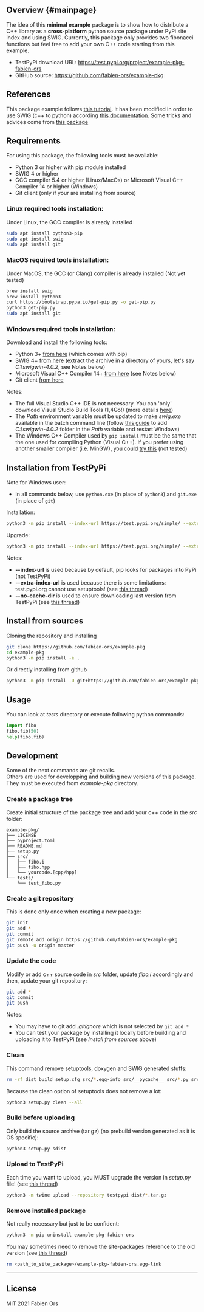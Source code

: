 ## Overview  {#mainpage}
The idea of this **minimal example** package is to show how to distribute a C++ library as a **cross-platform** python source package under PyPi site index and using SWIG. Currently, this package only provides two fibonacci functions but feel free to add your own C++ code starting from this example.
  * TestPyPi download URL: https://test.pypi.org/project/example-pkg-fabien-ors
  * GitHub source: https://github.com/fabien-ors/example-pkg
  
## References
This package example follows [this tutorial](https://packaging.python.org/tutorials/packaging-projects).
It has been modified in order to use SWIG (c++ to python) according [this documentation](https://docs.python.org/3/distutils/setupscript.html).
Some tricks and advices come from [this package](https://pypi.org/project/swigibpy/)

## Requirements
For using this package, the following tools must be available:
  * Python 3 or higher with pip module installed
  * SWIG 4 or higher
  * GCC compiler 5.4 or higher (Linux/MacOs) or Microsoft Visual C++ Compiler 14 or higher (Windows)
  * Git client (only if your are installing from source)
  
### Linux required tools installation:
Under Linux, the GCC compiler is already installed
```sh
sudo apt install python3-pip
sudo apt install swig
sudo apt install git
```

### MacOS required tools installation:
Under MacOS, the GCC (or Clang) compiler is already installed (Not yet tested)
```sh
brew install swig
brew install python3
curl https://bootstrap.pypa.io/get-pip.py -o get-pip.py
python3 get-pip.py
sudo apt install git
```

### Windows required tools installation:
Download and install the following tools:
  * Python 3+ [from here](https://www.python.org/downloads) (which comes with pip)
  * SWIG 4+ [from here](http://www.swig.org/download.html) (extract the archive in a directory of yours, let's say *C:\swigwin-4.0.2*, see Notes below)
  * Microsoft Visual C++ Compiler 14+ [from here](https://visualstudio.microsoft.com/visual-cpp-build-tools) (see Notes below)
  * Git client [from here](https://gitforwindows.org)
  
Notes:
  * The full Visual Studio C++ IDE is not necessary. You can 'only' download Visual Studio Build Tools (1,4Go!) (more details [here](https://stackoverflow.com/a/44398715))
  * The *Path* environment variable must be updated to make *swig.exe* available in the batch command line (follow [this guide](https://stackoverflow.com/questions/44272416/how-to-add-a-folder-to-path-environment-variable-in-windows-10-with-screensho) to add *C:\swigwin-4.0.2* folder in the *Path* variable and restart Windows)
  * The Windows C++ Compiler used by `pip install` must be the same that the one used for compiling Python (Visual C++). If you prefer using another smaller compiler (i.e. MinGW), you could [try this](https://wiki.python.org/moin/WindowsCompilers#GCC_-_MinGW-w64_.28x86.2C_x64.29) (not tested)
  
## Installation from TestPyPi
Note for Windows user: 
  * In all commands below, use `python.exe` (in place of `python3`) and `git.exe` (in place of `git`)
  
Installation:
```sh
python3 -m pip install --index-url https://test.pypi.org/simple/ --extra-index-url https://pypi.org/simple --no-cache-dir example-pkg-fabien-ors
```
Upgrade:
```sh
python3 -m pip install --index-url https://test.pypi.org/simple/ --extra-index-url https://pypi.org/simple --no-cache-dir example-pkg-fabien-ors --upgrade
```
Notes:
  * **--index-url** is used because by default, pip looks for packages into PyPi (not TestPyPi)
  * **--extra-index-url** is used because there is some limitations: test.pypi.org cannot use setuptools! (see [this thread](https://github.com/ultrajson/ultrajson/issues/366))
  * **--no-cache-dir** is used to ensure downloading last version from TestPyPi (see [this thread](https://stackoverflow.com/questions/9510474/removing-pips-cache))
  
## Install from sources
Cloning the repository and installing
```sh
git clone https://github.com/fabien-ors/example-pkg
cd example-pkg
python3 -m pip install -e .
```
Or directly installing from github
```sh
python3 -m pip install -U git+https://github.com/fabien-ors/example-pkg.git
```

## Usage
You can look at *tests* directory or execute following python commands:
```python
import fibo
fibo.fib(50)
help(fibo.fib)
```

## Development
Some of the next commands are git recalls.<br/>
Others are used for developping and building new versions of this package.<br/>
They must be executed from *example-pkg* directory.

### Create a package tree
Create initial structure of the package tree and add your c++ code in the *src* folder:
```
example-pkg/
├── LICENSE
├── pyproject.toml
├── README.md
├── setup.py
├── src/
│   ├── fibo.i
│   ├── fibo.hpp
│   └── yourcode.[cpp/hpp]
└── tests/
    └── test_fibo.py
```

### Create a git repository
This is done only once when creating a new package:
```sh
git init
git add *
git commit
git remote add origin https://github.com/fabien-ors/example-pkg
git push -u origin master
```

### Update the code
Modify or add c++ source code in *src* folder, update *fibo.i* accordingly and then, update your git repository:
```sh
git add *
git commit
git push
```
Notes:
  * You may have to git add *.gitignore* which is not selected by `git add *`
  * You can test your package by installing it locally before building and uploading it to TestPyPi (see *Install from sources* above)
  
### Clean
This command remove setuptools, doxygen and SWIG generated stuffs:
```sh
rm -rf dist build setup.cfg src/*.egg-info src/__pycache__ src/*.py src/*_wrap.* src/*.so doxygen/html doxygen/xml
```
Because the clean option of setuptools does not remove a lot: 
```sh
python3 setup.py clean --all
```

### Build before uploading
Only build the source archive (tar.gz) (no prebuild version generated as it is OS specific):
```sh
python3 setup.py sdist
```

### Upload to TestPyPi
Each time you want to upload, you MUST upgrade the version in *setup.py* file! (see [this thread](https://stackoverflow.com/questions/56520660/upload-a-new-release-to-testpypi))
```sh
python3 -m twine upload --repository testpypi dist/*.tar.gz
```

### Remove installed package
Not really necessary but just to be confident:
```sh
python3 -m pip uninstall example-pkg-fabien-ors
```
You may sometimes need to remove the site-packages reference to the old version (see [this thread](https://stackoverflow.com/questions/43177200/assertionerror-egg-link-does-not-match-installed-location-of-reviewboard-at))
```sh
rm <path_to_site_package>/example-pkg-fabien-ors.egg-link
```

***

## License
MIT
2021 Fabien Ors
